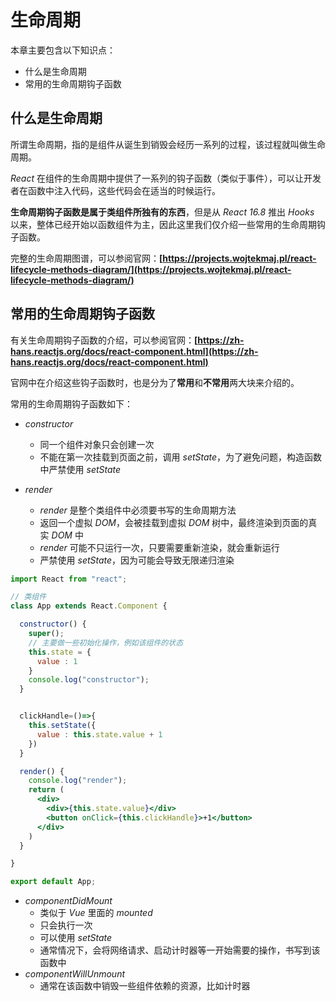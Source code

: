 <!--
 * @Author: zhoutao mrzater@163.com
 * @Date: 2024-11-14 16:28:02
 * @LastEditors: zhoutao mrzater@163.com
 * @LastEditTime: 2024-11-14 16:28:26
 * @FilePath: /React18/notes/1.入门篇/1.6.生命周期.md
 * @Description: 这是默认设置,请设置`customMade`, 打开koroFileHeader查看配置 进行设置: https://github.com/OBKoro1/koro1FileHeader/wiki/%E9%85%8D%E7%BD%AE
-->
# 生命周期

本章主要包含以下知识点：

- 什么是生命周期
- 常用的生命周期钩子函数

## 什么是生命周期

所谓生命周期，指的是组件从诞生到销毁会经历一系列的过程，该过程就叫做生命周期。

*React* 在组件的生命周期中提供了一系列的钩子函数（类似于事件），可以让开发者在函数中注入代码，这些代码会在适当的时候运行。

**生命周期钩子函数是属于类组件所独有的东西**，但是从 *React 16.8* 推出 *Hooks* 以来，整体已经开始以函数组件为主，因此这里我们仅介绍一些常用的生命周期钩子函数。

完整的生命周期图谱，可以参阅官网：**[https://projects.wojtekmaj.pl/react-lifecycle-methods-diagram/](https://projects.wojtekmaj.pl/react-lifecycle-methods-diagram/)**

## 常用的生命周期钩子函数

有关生命周期钩子函数的介绍，可以参阅官网：**[https://zh-hans.reactjs.org/docs/react-component.html](https://zh-hans.reactjs.org/docs/react-component.html)**

官网中在介绍这些钩子函数时，也是分为了**常用**和**不常用**两大块来介绍的。

常用的生命周期钩子函数如下：

- *constructor*
  - 同一个组件对象只会创建一次
  - 不能在第一次挂载到页面之前，调用 *setState*，为了避免问题，构造函数中严禁使用 *setState*

- *render*
  - *render* 是整个类组件中必须要书写的生命周期方法
  - 返回一个虚拟 *DOM*，会被挂载到虚拟 *DOM* 树中，最终渲染到页面的真实 *DOM* 中
  - *render* 可能不只运行一次，只要需要重新渲染，就会重新运行
  - 严禁使用 *setState*，因为可能会导致无限递归渲染

```jsx
import React from "react";

// 类组件
class App extends React.Component {

  constructor() {
    super();
    // 主要做一些初始化操作，例如该组件的状态
    this.state = {
      value : 1
    }
    console.log("constructor");
  }


  clickHandle=()=>{
    this.setState({
      value : this.state.value + 1
    })
  }

  render() {
    console.log("render");
    return (
      <div>
        <div>{this.state.value}</div>
        <button onClick={this.clickHandle}>+1</button>
      </div>
    )
  }

}

export default App;

```

- *componentDidMount*
  - 类似于 *Vue* 里面的 *mounted*
  - 只会执行一次
  - 可以使用 *setState*
  - 通常情况下，会将网络请求、启动计时器等一开始需要的操作，书写到该函数中
- *componentWillUnmount*
  - 通常在该函数中销毁一些组件依赖的资源，比如计时器
